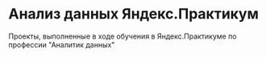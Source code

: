 # Анализ данных Яндекс.Практикум
Проекты, выполненные в ходе обучения в Яндекс.Практикуме по профессии "Аналитик данных"
